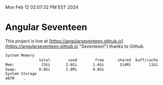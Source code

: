 Mon Feb 12 02:07:32 PM EST 2024

# Angular Seventeen


This project is live at [https://angularseventeen.github.io](https://angularseventeen.github.io "Seventeen!") thanks to Github.

```bash
System Memory
               total        used        free      shared  buff/cache   available
Mem:            15Gi       2.6Gi       1.6Gi       314Mi        11Gi        12Gi
Swap:          8.0Gi       1.8Mi       8.0Gi
System Storage
407M	.
```
```bash
